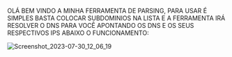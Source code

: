 OLÁ BEM VINDO A MINHA FERRAMENTA DE PARSING, PARA USAR É SIMPLES BASTA COLOCAR SUBDOMINIOS NA LISTA E A FERRAMENTA IRÁ RESOLVER O DNS PARA VOCÊ APONTANDO OS DNS E OS SEUS RESPECTIVOS IPS
ABAIXO O FUNCIONAMENTO:

![Screenshot_2023-07-30_12_06_19](https://github.com/DARKSECshell/SUBFINDER_HOST/assets/121623691/53cca226-e931-4f7d-92af-7158eec6a3b8)
